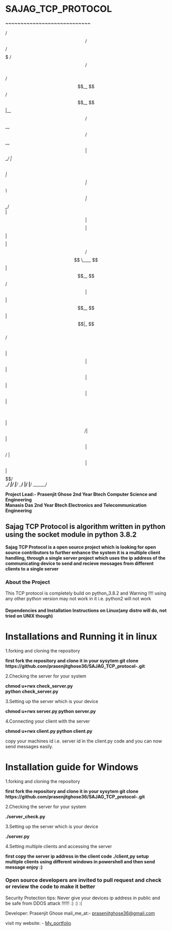 <h1><strong>SAJAG_TCP_PROTOCOL</strong></h1>
<p><strong>~~~~~~~~~~~~~~~~~~~~~~~~~~~~</strong></p>


  /$$$$$$         /$$$$$$           /$$$$$        /$$$$$$         /$$$$$$                   
 /$$__  $$       /$$__  $$         |__  $$       /$$__  $$       /$$__  $$                  
| $$  \__/      | $$  \ $$            | $$      | $$  \ $$      | $$  \__/                  
|  $$$$$$       | $$$$$$$$            | $$      | $$$$$$$$      | $$ /$$$$                  
 \____  $$      | $$__  $$       /$$  | $$      | $$__  $$      | $$|_  $$                  
 /$$  \ $$      | $$  | $$      | $$  | $$      | $$  | $$      | $$  \ $$                  
|  $$$$$$/      | $$  | $$      |  $$$$$$/      | $$  | $$      |  $$$$$$/                  
 \______/       |__/  |__/       \______/       |__/  |__/       \______/                   
                                                                                        

<strong>Project Lead:-
Prasenjit Ghose 2nd Year Btech Computer Science and Engineering
<br>Manasis Das 2nd Year Btech Electronics and Telecommunication Engineering</be></strong>

<h2>Sajag TCP Protocol is algorithm written in python using the socket module in python 3.8.2</h2>

<p><strong>Sajag TCP Protocol is a open source project which is looking for open source contributors to further enhance the system it is a multiple client handling, through a single server project which uses the ip address of the communicating device to send and recieve messages from different clients to a single server</strong></p>

<h3>About the Project</h3>
<p>This TCP protocol is completely build on python_3.8.2 and Warning !!!! using any other python version may not work in it i.e. python2 will not work </p>

<h4>Dependencies and Installation Instructions on Linux(any distro will do, not tried on UNIX though)</h4>



# Installations and Running it in linux

1.forking and cloning the repository


<strong>
first fork the repository and clone it in your sysytem
git clone https://github.com/prasenjitghose36/SAJAG_TCP_protocol-.git
</strong>



2.Checking the server for your system


<strong>chmod u+rwx check_server.py                
python check_server.py                             
</strong>


3.Setting up the server which is your device


<strong>
chmod u+rwx server.py                          
python server.py                                 
</strong>



4.Connecting your client with the server



<strong>
chmod u+rwx client.py
python client.py
</strong>



copy your machines id i.e. server id in the client.py code
and you can now send messages easily.


# Installation guide for Windows


1.forking and cloning the repository



<strong>
first fork the repository and clone it in your sysytem
git clone https://github.com/prasenjitghose36/SAJAG_TCP_protocol-.git
</strong>



2.Checking the server for your system




<strong>
./server_check.py                               
</strong>



3.Setting up the server which is your device



<strong>
./server.py                                     
</strong>



4.Setting multiple clients and accessing the server



<strong>
first copy the server ip address in the client code
./client,py
setup multiple clients using different windows in powershell and then send message enjoy :)
</strong>



<h3><strong>Open source developers are invited to pull request and check or review the code to make it better</strong></h3>

Security Protection tips:
Never give your devices ip address in public and be safe from DDOS attack !!!!!! :) :) :(

Developer: Prasenjit Ghose
mail_me_at:- prasenjitghose36@gmail.com

visit my website: - <a href=https://prasenjitghose.web.app>My_portfolio</a>


































